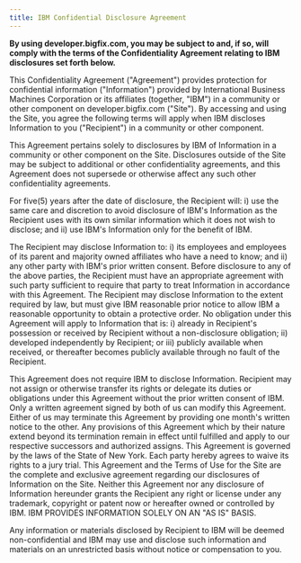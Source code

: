 ```yaml
---
title: IBM Confidential Disclosure Agreement
---
```


<p><strong>By using developer.bigfix.com, you may be subject to
and, if so, will comply with the terms of the Confidentiality Agreement
relating to IBM disclosures set forth below.
</strong></p>

<p>This Confidentiality Agreement ("Agreement") provides
protection for confidential information ("Information") provided by
International Business Machines Corporation or its affiliates
(together, "IBM") in a community or other component on developer.bigfix.com
("Site"). By accessing and using the Site, you agree the following
terms will apply when IBM discloses Information to you ("Recipient") in
a community or other component.
</p>

<p>This Agreement pertains solely to disclosures by IBM of
Information in a community or other component on the Site. Disclosures
outside of the Site may be subject to additional or other
confidentiality agreements, and this Agreement does not supersede or
otherwise affect any such other confidentiality agreements.
</p>

<p>For five(5) years after the date of disclosure, the Recipient
will: i) use the same care and discretion to avoid disclosure of IBM's
Information as the Recipient uses with its own similar information
which it does not wish to disclose; and ii) use IBM's Information only
for the benefit of IBM.
</p>

<p>The Recipient may disclose Information to: i) its employees
and employees of its parent and majority owned affiliates who have a
need to know; and ii) any other party with IBM's prior written consent.
Before disclosure to any of the above parties, the Recipient must have
an appropriate agreement with such party sufficient to require that
party to treat Information in accordance with this Agreement. The
Recipient may disclose Information to the extent required by law, but
must give IBM reasonable prior notice to allow IBM a reasonable
opportunity to obtain a protective order. No obligation under this
Agreement will apply to Information that is: i) already in Recipient's
possession or received by Recipient without a non-disclosure
obligation; ii) developed independently by Recipient; or iii) publicly
available when received, or thereafter becomes publicly available
through no fault of the Recipient.
</p>

<p>This Agreement does not require IBM to disclose Information.
Recipient may not assign or otherwise transfer its rights or delegate
its duties or obligations under this Agreement without the prior
written consent of IBM. Only a written agreement signed by both of us
can modify this Agreement. Either of us may terminate this Agreement by
providing one month's written notice to the other. Any provisions of
this Agreement which by their nature extend beyond its termination
remain in effect until fulfilled and apply to our respective successors
and authorized assigns. This Agreement is governed by the laws of the
State of New York. Each party hereby agrees to waive its rights to a
jury trial. This Agreement and the Terms of Use for the Site are the
complete and exclusive agreement regarding our disclosures of
Information on the Site. Neither this Agreement nor any disclosure of
Information hereunder grants the Recipient any right or license under
any trademark, copyright or patent now or hereafter owned or controlled
by IBM. IBM PROVIDES INFORMATION SOLELY ON AN "AS IS" BASIS. </p>

<p>Any information or materials disclosed by Recipient to IBM
will be deemed non-confidential and IBM may use and disclose such
information and materials on an unrestricted basis without notice or
compensation to you. </p>
